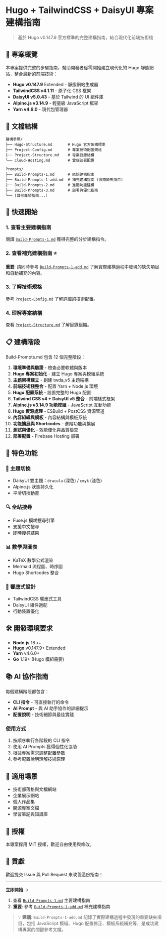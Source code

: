 
# Hugo + TailwindCSS + DaisyUI 專案建構指南

> 基於 Hugo v0.147.9 官方標準的完整建構指南，結合現代化前端技術棧

## 🎯 專案概覽

本專案提供完整的步驟指南，幫助開發者從零開始建立現代化的 Hugo 靜態網站，整合最新的前端技術：

- **Hugo v0.147.9** Extended - 靜態網站生成器
- **TailwindCSS v4.1.11** - 原子化 CSS 框架  
- **DaisyUI v5.0.43** - 基於 Tailwind 的 UI 組件庫
- **Alpine.js v3.14.9** - 輕量級 JavaScript 框架
- **Yarn v4.6.0** - 現代包管理器

## 📁 文檔結構

```
建構參照/
├── Hugo-Structure.md       # Hugo 官方架構標準
├── Project-Config.md       # 專案技術配置規格
├── Project-Structure.md    # 專案目錄結構
└── Cloud-Hosting.md        # 雲端部署配置

Prompts/
├── Build-Prompts-1.md      # 原始建構指南
├── Build-Prompts-1-add.md  # 補充建構指南 (實際缺失項目)
├── Build-Prompts-2.md      # 進階功能建構
├── Build-Prompts-3.md      # 部署與優化指南
└── [其他專項指南...]
```

## 🚀 快速開始

### 1. 查看主要建構指南
閱讀 [`Build-Prompts-1.md`](./Prompts/Build-Prompts-1.md) 獲得完整的分步建構指令。

### 2. 查看補充建構指南 ⭐
**重要**: 請同時參考 [`Build-Prompts-1-add.md`](./Prompts/Build-Prompts-1-add.md) 了解實際建構過程中發現的缺失項目和自動補充的內容。

### 3. 了解技術規格
參考 [`Project-Config.md`](./建構參照/Project-Config.md) 了解詳細的技術配置。

### 4. 理解專案結構
查看 [`Project-Structure.md`](./建構參照/Project-Structure.md) 了解目錄組織。

## 📋 建構階段

Build-Prompts.md 包含 12 個完整階段：

1. **環境準備與驗證** - 檢查必要軟體與版本
2. **Hugo 專案初始化** - 建立 Hugo 專案與模組系統
3. **主題架構建立** - 創建 twda_v5 主題結構
4. **前端技術棧整合** - 配置 Yarn + Node.js 環境
5. **Hugo 配置系統** - 設置完整的 Hugo 配置
6. **Tailwind CSS v4 + DaisyUI v5 整合** - 前端樣式框架
7. **Alpine.js v3.14.9 功能模組** - JavaScript 互動功能
8. **Hugo 資源處理** - ESBuild + PostCSS 資源管道
9. **內容組織與模板** - 內容結構與模板系統
10. **功能擴展與 Shortcodes** - 進階功能與擴展
11. **測試與優化** - 效能優化與品質檢查
12. **部署配置** - Firebase Hosting 部署

## 🎨 特色功能

### 🌙 主題切換
- DaisyUI 雙主題：`dracula` (深色) / `cmyk` (淺色)
- Alpine.js 狀態持久化
- 平滑切換動畫

### 🔍 全站搜尋
- Fuse.js 模糊搜尋引擎
- 支援中文搜尋
- 即時搜尋結果

### 📊 數學與圖表
- KaTeX 數學公式渲染
- Mermaid 流程圖、時序圖
- Hugo Shortcodes 整合

### 📱 響應式設計
- TailwindCSS 響應式工具
- DaisyUI 組件適配
- 行動裝置優化

## 🛠️ 開發環境要求

- **Node.js** 18.x+
- **Hugo** v0.147.9+ Extended
- **Yarn** v4.6.0+
- **Go** 1.19+ (Hugo 模組需要)

## 📚 AI 協作指南

每個建構階段都包含：

- **CLI 指令** - 可直接執行的命令
- **AI Prompt** - 與 AI 助手協作的詳細提示
- **配置說明** - 技術細節與最佳實踐

### 使用方式

1. 按順序執行各階段的 CLI 指令
2. 使用 AI Prompts 獲得個性化協助  
3. 根據專案需求調整配置參數
4. 參考配置說明理解技術原理

## 🎯 適用場景

- 技術部落格與文檔網站
- 企業展示網站
- 個人作品集
- 開源專案文檔
- 學習筆記與知識庫

## 📝 授權

本專案採用 MIT 授權，歡迎自由使用與修改。

## 🤝 貢獻

歡迎提交 Issue 與 Pull Request 來改善這份指南！

---

**立即開始** →

1. 查看 [`Build-Prompts-1.md`](./Prompts/Build-Prompts-1.md) 主要建構指南
2. **重要**: 參考 [`Build-Prompts-1-add.md`](./Prompts/Build-Prompts-1-add.md) 補充建構指南

> 💡 **建議**: `Build-Prompts-1-add.md` 記錄了實際建構過程中發現的重要缺失項目，包括 JavaScript 模組、Hugo 配置修正、模板系統補充等，是成功建構專案的關鍵參考文檔。
